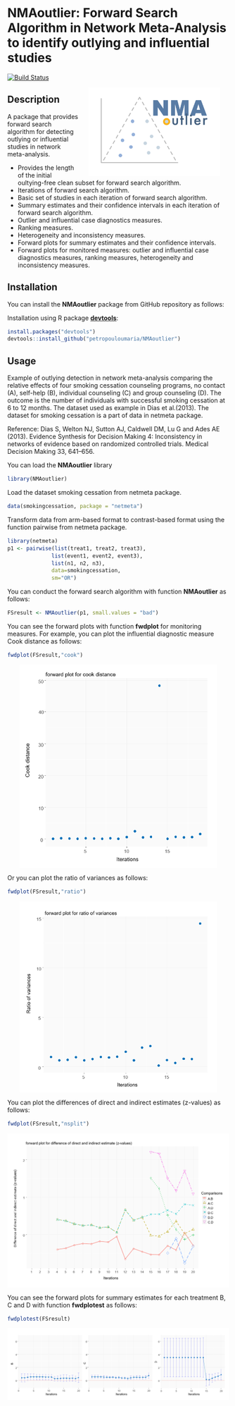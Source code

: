 NMAoutlier: Forward Search Algorithm in Network Meta-Analysis to identify outlying and influential studies
================

[![Build Status](https://travis-ci.org/petropouloumaria/NMAoutlier.svg?branch=master)](https://travis-ci.org/petropouloumaria/NMAoutlier)

<img src="man/figures/NMAoutlier_logo.png" width=300 align="right" style="margin-left:20px; margin-right: 20px;"/>

Description
-----------

A package that provides forward search algorithm for detecting outlying or influential studies in network meta-analysis.

-   Provides the length of the initial oultying-free clean subset for forward search algorithm.
-   Iterations of forward search algorithm.
-   Basic set of studies in each iteration of forward search algorithm.
-   Summary estimates and their confidence intervals in each iteration of forward search algorithm.
-   Outlier and influential case diagnostics measures.
-   Ranking measures.
-   Heterogeneity and inconsistency measures.
-   Forward plots for summary estimates and their confidence intervals.
-   Forward plots for monitored measures: outlier and influential case diagnostics measures, ranking measures, heterogeneity and inconsistency measures.

Installation
------------

You can install the **NMAoutlier** package from GitHub repository as follows:

Installation using R package **[devtools](https://cran.r-project.org/package=devtools)**:

``` r
install.packages("devtools")
devtools::install_github("petropouloumaria/NMAoutlier")
```

Usage
-----

Example of outlying detection in network meta-analysis comparing the relative effects of four smoking cessation counseling programs, no contact (A), self-help (B), individual counseling (C) and group counseling (D). The outcome is the number of individuals with successful smoking cessation at 6 to 12 months. The dataset used as example in Dias et al.(2013). The dataset for smoking cessation is a part of data in netmeta package.

Reference: Dias S, Welton NJ, Sutton AJ, Caldwell DM, Lu G and Ades AE (2013). Evidence Synthesis for Decision Making 4: Inconsistency in networks of evidence based on randomized controlled trials. Medical Decision Making 33, 641–656.

You can load the **NMAoutlier** library 

``` r
library(NMAoutlier)
```

Load the dataset smoking cessation from netmeta package. 
``` r
data(smokingcessation, package = "netmeta")
```

Transform data from arm-based format to contrast-based format using the function pairwise from netmeta package.

``` r
library(netmeta)
p1 <- pairwise(list(treat1, treat2, treat3),
              list(event1, event2, event3),
              list(n1, n2, n3),              
              data=smokingcessation,
              sm="OR")
```

You can conduct the forward search algorithm with function **NMAoutlier** as follows:

``` r
FSresult <- NMAoutlier(p1, small.values = "bad")
```

You can see the forward plots with function **fwdplot** for monitoring measures. For example, you can plot the influential diagnostic measure Cook distance as follows:

``` r
fwdplot(FSresult,"cook")
```

<img src="man/figures/fwdplot-cook-distance.png" width=450 style="margin-left: auto; margin-right: auto; display: block;"/>

Or you can plot the ratio of variances as follows:

``` r
fwdplot(FSresult,"ratio")
```

<img src="man/figures/fwdplot-ratio.png" width=450 style="margin-left: auto; margin-right: auto; display: block;"/>

You can plot the differences of direct and indirect estimates (z-values) as follows:

``` r
fwdplot(FSresult,"nsplit")
```

<img src="man/figures/fwdplot-diff-direct-indirect.png" width=700 style="margin-left: auto; margin-right: auto; display: block;"/>

You can see the forward plots for summary estimates for each treatment B, C and D with function **fwdplotest** as follows:

``` r
fwdplotest(FSresult)
```

<img src="man/figures/fwdplot-summary-estimates.png" style="margin-left: auto; margin-right: auto; display: block;"/>
